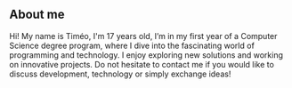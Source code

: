 ## About me

Hi! My name is Timéo, I'm 17 years old, I’m in my first year of a Computer Science degree program, where I dive into the fascinating world of programming and technology. I enjoy exploring new solutions and working on innovative projects. Do not hesitate to contact me if you would like to discuss development, technology or simply exchange ideas!
